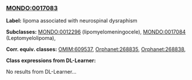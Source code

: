 
### [MONDO:0017083](http://purl.obolibrary.org/obo/MONDO_0017083)
**Label:** lipoma associated with neurospinal dysraphism

**Subclasses:** [MONDO:0012296](http://purl.obolibrary.org/obo/MONDO_0012296) (lipomyelomeningocele), [MONDO:0017084](http://purl.obolibrary.org/obo/MONDO_0017084) (Leptomyelolipoma), 

**Corr. equiv. classes:** [OMIM:609537](http://purl.obolibrary.org/obo/OMIM_609537), [Orphanet:268835](http://www.orpha.net/ORDO/Orphanet_268835), [Orphanet:268838](http://www.orpha.net/ORDO/Orphanet_268838), 

**Class expressions from DL-Learner:**

No results from DL-Learner...



